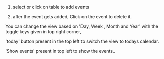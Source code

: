 1.  select or click on table to add events

2.  after the event gets added, Click on the event to delete it.

You can change the view based on 'Day, Week , Month and Year' with the toggle keys given in top right corner,

'today' button present in the top left to switch the view to todays calendar.

'Show events' present in top left to show the events..
